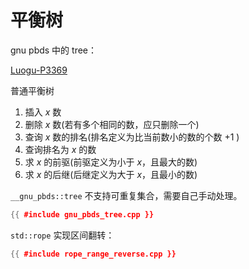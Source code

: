 # 平衡树

gnu pbds 中的 tree：

[Luogu-P3369](https://www.luogu.com.cn/problem/P3369)

普通平衡树

1. 插入 $x$ 数
2. 删除 $x$ 数(若有多个相同的数，应只删除一个)
3. 查询 $x$ 数的排名(排名定义为比当前数小的数的个数 $+1$ )
4. 查询排名为 $x$ 的数
5. 求 $x$ 的前驱(前驱定义为小于 $x$，且最大的数)
6. 求 $x$ 的后继(后继定义为大于 $x$，且最小的数)

`__gnu_pbds::tree` 不支持可重复集合，需要自己手动处理。

```cpp
{{ #include gnu_pbds_tree.cpp }}
```

`std::rope` 实现区间翻转：

```cpp
{{ #include rope_range_reverse.cpp }}
```
